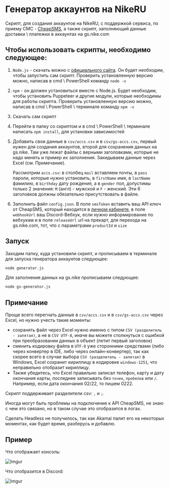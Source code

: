 # Генератор аккаунтов на NikeRU
Скрипт, для создания аккаунтов на NikeRU, с поддержкой сервиса, по приему СМС - [CheapSMS](https://cheapsms.ru/), а также скрипт,
заполняющий данные доставки \ платежки в аккаунтах на gs.nike.com

## Чтобы использовать скрипты, необходимо следующее:
1. `Node.js` - скачать можно с [официального сайта](https://nodejs.org/en/). Он будет необходим, чтобы запустить сам скрипт. 
Проверить установленную версию можно, написав в cmd \ PowerShell команду `node -v`
2. `npm` - он должен установиться вместе с Node.js. Будет необходим, чтобы установить Puppeteer и другие модули, 
которые необходимы для работы скрипта. Проверить установленную версию можно, написав в cmd \ PowerShell \ терминале команду `npm -v`
3. Скачать сам скрипт
4. Перейти в папку со скриптом и в cmd \ PowerShell \ терминале написать `npm install`, для установки зависимостей
5. Добавить свои данные в `csv/accs.csv` и в `csv/gs-accs.csv`, первый нужен для создания аккаунтов, второй для сохранения данных на gs.nike. 
Там уже лежат файлы с верными заголовками, которые не надо менять и пример их заполнения. Закидываем данные через Excel (см. Примечание).

    Рассмотрим `accs.csv`: в столбец `mail` вставляем почты, в `pass` пароли, которые нужно установить, в `firstName` имя,
 в `lastName` фамилию, в `birthday` дату рождения, а в `gender` пол, допустимы только 2 значения: `M` (англ) - мужской и `F` - женский. 
 Эти 6 заголовков должны обязательно присутствовать в файле. 
6. Заполнить файл `config.json`. В поле `smsToken` вставить ваш API ключ от CheapSMS, который находится в [личном кабинете](https://cheapsms.ru/my/api), 
в поле `webhookUrl` ваш Discord-Вебхук, если нужно информирование по вебхукам и в поле `releaseUrl` url на прекарт, для перехода на gs.nike.com, 
тот, что с параметрами `productId` и `size`
## Запуск 
Заходим папку, куда установили скрипт, и прописываем в терминале для запуска генератора аккаунтов следующее:
```bash
node generator.js
```
Для заполнения данных на gs.nike прописываем следующее:
```bash
node gs-generator.js
```

## Примечание 
Проще всего перегнать данные в `csv/accs.csv` и в `csv/gs-accs.csv` через Excel, но нужно учесть такие моменты: 
* сохранять файл через Excel нужно именно с типом `CSV (разделитель - запятая)`, а не в `CSV UTF-8`,
иначе вы можете столкнуться с ошибкой при преобразовании данных в объект (летит первый заголовок)
* сменить кодировку файла в `UTF-8` уже сторонними средствами (либо через конвертер в IDE, либо через онлайн-конвертер), 
так как скорее всего в случае выбора `CSV (разделитель - запятая)` в Windows, Excel сохранит кириллицу в кодировке `windows-1251`, 
что неправильно отобразит кириллицу. 
* Также убедитесь, что Excel правильно записал телефон, карту и дату окончания карты, последнее записывать без `точек`, `пробелов` или `/`.
Например, если дата окончания 02/22, то пишем 0222.

Скрипт поддерживает разделители csv: `,` и `;`.

Иногда могут быть проблемы на подключение к API CheapSMS, не знаю с чем это связано, но в таком случае это отобразится в логах. 

Сделать Headless не получилось, так как Akamai палит его на некоторых моментах, как будет время, разберусь и добавлю.

## Пример
Что отображает консоль:

![Imgur](https://imgur.com/mcaO6HB.png)

Что отобразится в Discord:

![Imgur](https://imgur.com/Mbe0p2C.png)
